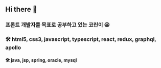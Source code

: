 ## Hi there 👋

### 프론트 개발자를 목표로 공부하고 있는 코린이 😀

### 🛠 html5, css3, javascript, typescript, react, redux, graphql, apollo

#### 🛠 java, jsp, spring, oracle, mysql
